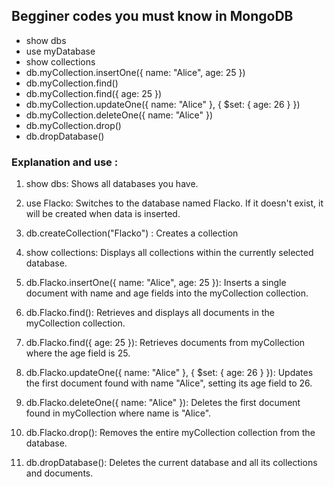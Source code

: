 ## Begginer codes you must know in MongoDB

- show dbs
- use myDatabase
- show collections
- db.myCollection.insertOne({ name: "Alice", age: 25 })
- db.myCollection.find()
- db.myCollection.find({ age: 25 })
- db.myCollection.updateOne({ name: "Alice" }, { $set: { age: 26 } })
- db.myCollection.deleteOne({ name: "Alice" })
- db.myCollection.drop()
- db.dropDatabase()









### Explanation and use :


1. show dbs: Shows all databases you have.

2. use Flacko: Switches to the database named Flacko. If it doesn't exist, it will be created when data is inserted.

3. db.createCollection("Flacko") : Creates a collection

3. show collections: Displays all collections within the currently selected database.

4. db.Flacko.insertOne({ name: "Alice", age: 25 }): Inserts a single document with name and age fields into the myCollection collection.

5. db.Flacko.find(): Retrieves and displays all documents in the myCollection collection.




6. db.Flacko.find({ age: 25 }): Retrieves documents from myCollection where the age field is 25.

7. db.Flacko.updateOne({ name: "Alice" }, { $set: { age: 26 } }): Updates the first document found with name "Alice", setting its age field to 26.

8. db.Flacko.deleteOne({ name: "Alice" }): Deletes the first document found in myCollection where name is "Alice".

9. db.Flacko.drop(): Removes the entire myCollection collection from the database.

10. db.dropDatabase(): Deletes the current database and all its collections and documents.